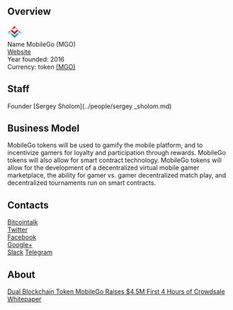 ## Overview
  ![ logo](../projects/logo/mobilego.png)  
   Name  MobileGo (MGO)  
   [Website](https://mobilego.io/)  
   Year founded:  2016   
   Currency: token [(MGO)](https://coinmarketcap.com/assets/mobilego/)  
## Staff 
   Founder [Sergey Sholom](../people/sergey _sholom.md)  
## Business Model
   MobileGo tokens will be used to gamify the mobile platform, and to incentivize gamers for loyalty and participation through rewards. MobileGo tokens will also allow for smart contract technology. MobileGo tokens will allow for the development of a decentralized virtual mobile gamer marketplace, the ability for gamer vs. gamer decentralized match play, and decentralized tournaments run on smart contracts. 
## Contacts
   [Bitcointalk](https://bitcointalk.org/index.php?topic=1792451.0)  
   [Twitter](https://twitter.com/MobileGoIco)   
   [Facebook](https://www.facebook.com/MobileGo-Crowdfund-1967836613444499/)   
   [Google+](https://plus.google.com/+MobileGoICO)   
   [Slack](https://gamecredits.com/slack.html) 
   [Telegram](https://t.me/mobilego) 
## About 
 [Dual Blockchain Token MobileGo Raises $4.5M First 4 Hours of Crowdsale](https://news.bitcoin.com/dual-blockchain-token-mobilego-raises-4-5m-first-4-hours-of-crowdsale/)
 [Whitepaper](https://mobilego.io/white-paper/)


